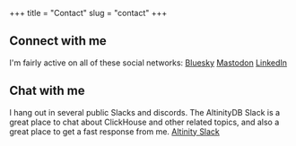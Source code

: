 +++
title = "Contact"
slug = "contact"
+++

## Connect with me
I'm fairly active on all of these social networks: 
[Bluesky](https://bsky.app/profile/joshleecreates.bsky.social)
[Mastodon](https://hachyderm.io/@joshleecreates)
[LinkedIn](https://linkedin.com/in/joshuamlee)

## Chat with me
I hang out in several public Slacks and discords. The AltinityDB Slack is a great place to chat about ClickHouse and other related topics, and also a great place to get a fast response from me.
[Altinity Slack](https://altinity.com/slack)
